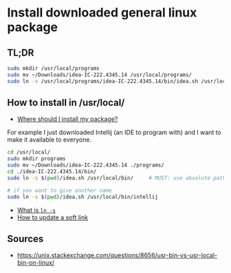 # Install downloaded general linux package

## TL;DR

```bash
sudo mkdir /usr/local/programs
sudo mv ~/Downloads/idea-IC-222.4345.14 /usr/local/programs/
sudo ln -s /usr/local/programs/idea-IC-222.4345.14/bin/idea.sh /usr/local/bin/
```

## How to install in /usr/local/

- [Where should I install my package?](../QA/index.md#where-should-i-install-my-program)

For example I just downloaded Intellij (an IDE to program with) and I want to make it available to everyone.

```bash
cd /usr/local/
sudo mkdir programs
sudo mv ~/Downloads/idea-IC-222.4345.14 ./programs/
cd ./idea-IC-222.4345.14/bin/
sudo ln -s $(pwd)/idea.sh /usr/local/bin/     # MUST: use absolute path

# if you want to give another name
sudo ln -s $(pwd)/idea.sh /usr/local/bin/intellij
```

- [What is `ln -s`](../QA/index.md#what-is-a-soft-link-ln-s)
- [How to update a soft link](../QA/index.md#how-to-update-a-soft-link)

## Sources

- <https://unix.stackexchange.com/questions/8656/usr-bin-vs-usr-local-bin-on-linux/>

